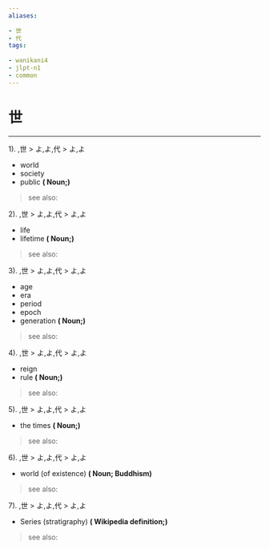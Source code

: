 ```yaml
---
aliases:
    
- 世
- 代
tags:
    
- wanikani4
- jlpt-n1
- common
---
```


# 世
---
1).
,世 > よ,よ,代 > よ,よ

- world
- society
- public
**( Noun;)**
> see also: 
            
2).
,世 > よ,よ,代 > よ,よ

- life
- lifetime
**( Noun;)**
> see also: 
            
3).
,世 > よ,よ,代 > よ,よ

- age
- era
- period
- epoch
- generation
**( Noun;)**
> see also: 
            
4).
,世 > よ,よ,代 > よ,よ

- reign
- rule
**( Noun;)**
> see also: 
            
5).
,世 > よ,よ,代 > よ,よ

- the times
**( Noun;)**
> see also: 
            
6).
,世 > よ,よ,代 > よ,よ

- world (of existence)
**( Noun; Buddhism)**
> see also: 
            
7).
,世 > よ,よ,代 > よ,よ

- Series (stratigraphy)
**( Wikipedia definition;)**
> see also: 
            